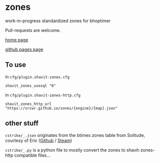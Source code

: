 # zones
work-in-progress standardized zones for bhoptimer

Pull-requests are welcome.

[home page](https://github.com/srcwr/zones)

[github pages page](https://srcwr.github.io/zones/)

## To use
in `cfg/plugin.shavit-zones.cfg`
```
shavit_zones_usesql "0"
```
in `cfg/plugin.shavit-zones-http.cfg`
```
shavit_zones_http_url "https://srcwr.github.io/zones/{engine}/{map}.json"
```

## other stuff
`cstrike/_.json` originates from the btimes zones table from Solitude, courtesy of Eric ([Github]( https://github.com/ecsr) / [Steam](https://steamcommunity.com/id/-eric))

`cstrike/_.py` is a python file to mostly convert the zones to shavit-zones-http compatible files...
